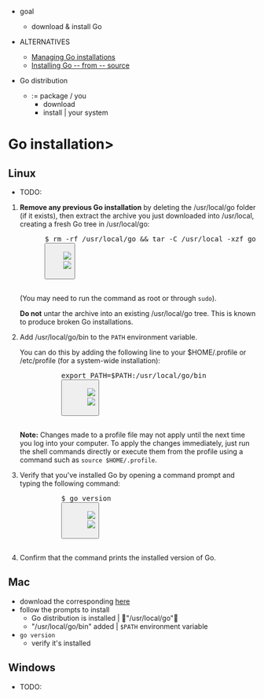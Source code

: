 * goal
  * download & install Go

* ALTERNATIVES
  * [Managing Go installations](manage-install.md)
  * [Installing Go -- from -- source](install/source.md)

* Go distribution
  * := package / you
    * download
    * install | your system

# Go installation>
## Linux
* TODO:
<ol>
      <li>
        <strong>Remove any previous Go installation</strong> by deleting the /usr/local/go folder
		(if it exists), then extract the archive you just downloaded into /usr/local, creating a fresh
		Go tree in /usr/local/go:
		<pre class="CopyPaste">
      <span>$ rm -rf /usr/local/go &amp;&amp; tar -C /usr/local -xzf <span id="linux-filename">go1.14.3.linux-amd64.tar.gz</span></span>
      <button aria-label="Copy and paste the code.">
        <img class="CopyPaste-icon" src="/images/icons/copy-paste.svg" />
        <img class="CopyPaste-icon CopyPaste-icon-dark" src="/images/icons/copy-paste-dark.svg" />
      </button>
    </pre>
		<p>
          (You may need to run the command as root or through <code>sudo</code>).
        </p>
		<p>
		  <strong>Do not</strong> untar the archive into an existing /usr/local/go tree. This is known to
		  produce broken Go installations.
		 </p>
      </li>
      <li>
        Add /usr/local/go/bin to the <code>PATH</code> environment variable.
        <p>
          You can do this by adding the following line to your $HOME/.profile or
          /etc/profile (for a system-wide installation):
        </p>
        <pre class="CopyPaste">
          <span>export PATH=$PATH:/usr/local/go/bin</span>
          <button aria-label="Copy and paste the code.">
            <img class="CopyPaste-icon" src="/images/icons/copy-paste.svg" />
            <img class="CopyPaste-icon CopyPaste-icon-dark" src="/images/icons/copy-paste-dark.svg" />
          </button>
        </pre>
        <p>
          <strong>Note:</strong> Changes made to a profile file may not apply
          until the next time you log into your computer. To apply the changes
          immediately, just run the shell commands directly or execute them from
          the profile using a command such as
          <code>source $HOME/.profile</code>.
        </p>
      </li>
      <li>
        Verify that you've installed Go by opening a command prompt and typing
        the following command:
        <pre class="CopyPaste">
          <span>$ go version</span>
          <button aria-label="Copy and paste the code.">
            <img class="CopyPaste-icon" src="/images/icons/copy-paste.svg" />
            <img class="CopyPaste-icon CopyPaste-icon-dark" src="/images/icons/copy-paste-dark.svg" />
          </button>
        </pre>
      </li>
      <li>Confirm that the command prints the installed version of Go.</li>
    </ol>
  </div>

## Mac

* download the corresponding [here](https://go.dev/dl/)
* follow the prompts to install
  * Go distribution is installed | 👀"/usr/local/go"👀
  * "/usr/local/go/bin" added | `$PATH` environment variable
* `go version`
  * verify it's installed

## Windows

* TODO:

  <div
    role="tabpanel"
    id="windows-tab"
    class="TabSection-tabPanel"
    aria-labelledby="windows"
    hidden
  >
    <ol>
      <li>
        Open the MSI file you downloaded and follow the prompts to install Go.
        <p>
          By default, the installer will install Go to <code>Program Files</code>
          or <code>Program Files (x86)</code>. You can change the
          location as needed. After installing, you will need to close and
          reopen any open command prompts so that changes to the environment
          made by the installer are reflected at the command prompt.
        </p>
      </li>
      <li>
        Verify that you've installed Go.
        <ol>
          <li>
            In <strong>Windows</strong>, click the <strong>Start</strong> menu.
          </li>
          <li>
            In the menu's search box, type <code>cmd</code>, then press the
            <strong>Enter</strong> key.
          </li>
          <li>
            In the Command Prompt window that appears, type the following
            command:
            <pre class="CopyPaste">
              <span>$ go version</span>
              <button aria-label="Copy and paste the code.">
                <img class="CopyPaste-icon" src="/images/icons/copy-paste.svg" />
                <img class="CopyPaste-icon CopyPaste-icon-dark" src="/images/icons/copy-paste-dark.svg" />
              </button>
            </pre>
          </li>
          <li>Confirm that the command prints the installed version of Go.</li>
        </ol>
      </li>
    </ol>
  </div>
</div>


